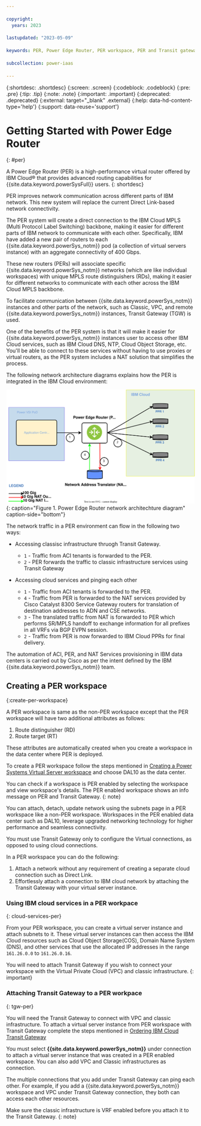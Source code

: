 ```yaml
---

copyright:
  years: 2023

lastupdated: "2023-05-09"

keywords: PER, Power Edge Router, PER workspace, PER and Transit gateway, IBM PER

subcollection: power-iaas

---
```


{:shortdesc: .shortdesc}
{:screen: .screen}
{:codeblock: .codeblock}
{:pre: .pre}
{:tip: .tip}
{:note: .note}
{:important: .important}
{:deprecated: .deprecated}
{:external: target="_blank" .external}
{:help: data-hd-content-type='help'}
{:support: data-reuse='support'}
<!-- {{site.data.keyword.powerSys_notm}} -->

# Getting Started with Power Edge Router
{: #per}

A Power Edge Router (PER) is a high-performance virtual router offered by IBM Cloud&reg; that provides advanced routing capabilities for {{site.data.keyword.powerSysFull}} users.
{: shortdesc}

PER improves network communication across different parts of IBM network. This new system will replace the current Direct Link-based network connectivity.

The PER system will create a direct connection to the IBM Cloud MPLS (Multi Protocol Label Switching) backbone, making it easier for different parts of IBM network to communicate with each other. Specifically, IBM have added a new pair of routers to each {{site.data.keyword.powerSys_notm}} pod (a collection of virtual servers instance) with an aggregate connectivity of 400 Gbps.

These new routers (PERs) will associate specific {{site.data.keyword.powerSys_notm}} networks (which are like individual workspaces) with unique MPLS route distinguishers (RDs), making it easier for different networks to communicate with each other across the IBM Cloud MPLS backbone.

To facilitate communication between {{site.data.keyword.powerSys_notm}} instances and other parts of the network, such as Classic, VPC, and remote {{site.data.keyword.powerSys_notm}} instances, Transit Gateway (TGW) is used.

One of the benefits of the PER system is that it will make it easier for {{site.data.keyword.powerSys_notm}} instances user to access other IBM Cloud services, such as IBM Cloud DNS, NTP, Cloud Object Storage, etc. You'll be able to connect to these services without having to use proxies or virtual routers, as the PER system includes a NAT solution that simplifies the process.

The following network architecture diagrams explains how the PER is integrated in the IBM Cloud environment:

![Power Edge Router network architechture diagram](./images/per-network-arch-diag.svg "Power Edge Router network architechture diagram"){: caption="Figure 1. Power Edge Router network architechture diagram" caption-side="bottom"}

The network traffic in a PER environment can flow in the following two ways:
- Accessing classisc infrastructure thruogh Transit Gateway.
  - `1` - Traffic from ACI tenants is forwarded to the PER.
  - `2` - PER forwards the traffic to classic infrastructure services using Transit Gateway
   
- Accessing cloud services and pinging each other
  - `1`	- Traffic from ACI tenants is forwarded to the PER.
  - `4`	- Traffic from PER is forwarded to the NAT services provided by Cisco Catalyst 8300 Service Gateway routers for translation of destination addresses to ADN and CSE networks.
  - `3`	- The translated traffic from NAT is forwarded to PER which performs SR/MPLS handoff to exchange information for all prefixes in all VRFs via BGP EVPN session. 
  - `2` - Traffic from PER is now  forwarded to IBM Cloud PPRs for final delivery.
  <!-- what is the full form of PPR? -->

The automation of ACI, PER, and NAT Services provisioning in IBM data centers is carried out by Cisco as per the intent defined by the IBM {{site.data.keyword.powerSys_notm}} team. 

## Creating a PER workspace
{:create-per-workspace}

<!-- Q: Does a user gets the option to choose b/w PER or a non-PER workspace? -->
A PER workspace is same as the non-PER workspace except that the PER workspace will have two additional attributes as follows:
1.	Route distinguisher (RD)
2.	Route target (RT)
<!-- Q: How do I check back that my workspace have these 2 attr? -->

These attributes are automatically created when you create a workspace in the data center where PER is deployed.

To create a PER workspace follow the steps mentioned in [Creating a Power Systems Virtual Server workspace](/docs/power-iaas?topic=power-iaas-creating-power-virtual-server#creating-service) and choose DAL10 as the data center.
<!-- Q: Pprovide a list of data centers have PER deployed in them: -->
<!-- Q: Is there any TGW API that lists all the PER supported DCs -->
You can check if a workspace is PER enabled by selecting the workspace and view workspace's details. The PER enabled workspace shows an info message on PER and Transit Gateway.
{: note}

You can attach, detach, update network using the subnets page in a PER workspace like a non-PER workspace. Workspaces in the PER enabled data center such as DAL10, leverage upgraded networking technology for higher performance and seamless connectivity.

You must use Transit Gateway only to configure the Virtual connections, as opposed to using cloud connections.

In a PER workspace you can do the following:
1.	Attach a network without any requirement of creating a separate cloud connection such as Direct Link.
2.	Effortlessly attach a connection to IBM cloud network by attaching the Transit Gateway with your virtual server instance.

### Using IBM cloud services in a PER workpace
{: cloud-services-per}

From your PER workspace, you can create a virtual server instance and attach subnets to it. These virtual server instances can then access the IBM Cloud resources such as Cloud Object Storage(COS), Domain Name System (DNS), and other services that use the allocated IP addresses in the range `161.26.0.0` to `161.26.0.16`.

You will need to attach Transit Gateway if you wish to connect your workspace with the Virtual Private Cloud (VPC) and classic infrastructure.
{: important}

### Attaching Transit Gateway to a PER workpace
{: tgw-per}

You will need the Transit Gateway to connect with VPC and classic infrastructure. To attach a virtual server instance from PER workspace with Transit Gateway complete the steps mentioned in [Ordering IBM Cloud Transit Gateway](/docs/transit-gateway?topic=transit-gateway-ordering-transit-gateway&interface=ui)

You must select **{{site.data.keyword.powerSys_notm}}** under connection to attach a virtual server instance that was created in a PER enabled workspace. You can also add VPC and Classic infrastructures as connection. 

The multiple connections that you add under Transit Gateway can ping each other. For example, if you add a {{site.data.keyword.powerSys_notm}} workspace and VPC under Transit Gateway connection, they both can access each other resources.
<!-- Check correctness -->

Make sure the classic infrastructure is VRF enabled before you attach it to the Transit Gateway.
{: note}

